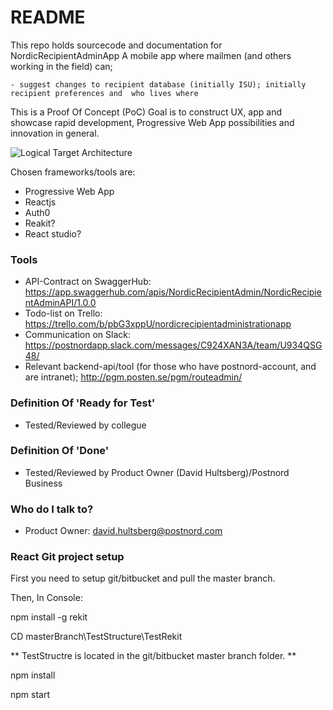 # README #

This repo holds sourcecode and documentation for NordicRecipientAdminApp
A mobile app where mailmen (and others working in the field) can;

	- suggest changes to recipient database (initially ISU); initially recipient preferences and  who lives where

This is a Proof Of Concept (PoC)
Goal is to construct UX, app and showcase rapid development, Progressive Web App possibilities and innovation in general.

![Logical Target Architecture](https://bitbucket.org/davidhultsberg/nordicrecipientadminapp/src/2264bb44c4178c3eaca8288d3d9de1acf33cfd98/Docs/NordicRecipientAdminTA.jpg)

Chosen frameworks/tools are:

- Progressive Web App 
- Reactjs
- Auth0
- Reakit?
- React studio?

### Tools ###

* API-Contract on SwaggerHub: https://app.swaggerhub.com/apis/NordicRecipientAdmin/NordicRecipientAdminAPI/1.0.0
* Todo-list on Trello: https://trello.com/b/pbG3xppU/nordicrecipientadministrationapp
* Communication on Slack: https://postnordapp.slack.com/messages/C924XAN3A/team/U934QSG48/
* Relevant backend-api/tool (for those who have postnord-account, and are intranet); http://pgm.posten.se/pgm/routeadmin/

### Definition Of 'Ready for Test' ###

* Tested/Reviewed by collegue

### Definition Of 'Done' ###

* Tested/Reviewed by Product Owner (David Hultsberg)/Postnord Business 


### Who do I talk to? ###

* Product Owner: david.hultsberg@postnord.com

### React Git project setup ###

First you need to setup git/bitbucket and pull the master branch.

Then, In Console:

npm install -g rekit

CD masterBranch\TestStructure\TestRekit

** TestStructre is located in the git/bitbucket master branch folder. **

npm install

npm start

